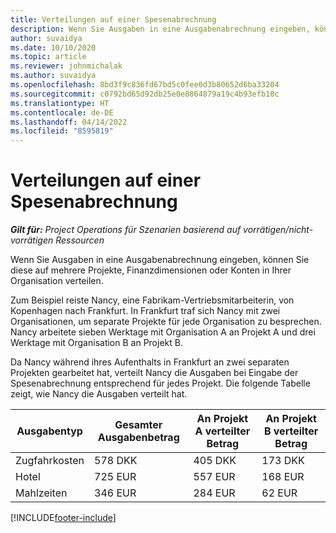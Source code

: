 ```yaml
---
title: Verteilungen auf einer Spesenabrechnung
description: Wenn Sie Ausgaben in eine Ausgabenabrechnung eingeben, können Sie diese auf mehrere Projekte, juristische Personen oder Konten in Ihrer Organisation verteilen.
author: suvaidya
ms.date: 10/10/2020
ms.topic: article
ms.reviewer: johnmichalak
ms.author: suvaidya
ms.openlocfilehash: 8bd3f9c836fd67bd5c0fee0d3b80652d6ba33204
ms.sourcegitcommit: c0792bd65d92db25e0e8864879a19c4b93efb10c
ms.translationtype: HT
ms.contentlocale: de-DE
ms.lasthandoff: 04/14/2022
ms.locfileid: "8595819"
---
```

# <a name="distributions-on-an-expense-report"></a>Verteilungen auf einer Spesenabrechnung

_**Gilt für:** Project Operations für Szenarien basierend auf vorrätigen/nicht-vorrätigen Ressourcen_

Wenn Sie Ausgaben in eine Ausgabenabrechnung eingeben, können Sie diese auf mehrere Projekte, Finanzdimensionen oder Konten in Ihrer Organisation verteilen.

Zum Beispiel reiste Nancy, eine Fabrikam-Vertriebsmitarbeiterin, von Kopenhagen nach Frankfurt. In Frankfurt traf sich Nancy mit zwei Organisationen, um separate Projekte für jede Organisation zu besprechen. Nancy arbeitete sieben Werktage mit Organisation A an Projekt A und drei Werktage mit Organisation B an Projekt B.

Da Nancy während ihres Aufenthalts in Frankfurt an zwei separaten Projekten gearbeitet hat, verteilt Nancy die Ausgaben bei Eingabe der Spesenabrechnung entsprechend für jedes Projekt. Die folgende Tabelle zeigt, wie Nancy die Ausgaben verteilt hat.

| Ausgabentyp | Gesamter Ausgabenbetrag | An Projekt A verteilter Betrag | An Projekt B verteilter Betrag |
|--------------|----------------------|---------------------------------|---------------------------------|
| Zugfahrkosten   | 578 DKK              | 405 DKK                         | 173 DKK                         |
| Hotel        | 725 EUR              | 557 EUR                         | 168 EUR                         |
| Mahlzeiten        | 346 EUR              | 284 EUR                         | 62 EUR                          |


[!INCLUDE[footer-include](../includes/footer-banner.md)]